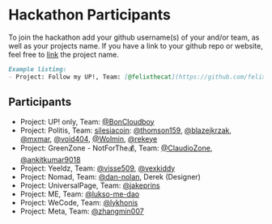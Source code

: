 # Hackathon Participants

To join the hackathon add your github username(s) of your and/or team, as well as your projects name.
If you have a link to your github repo or website, feel free to [link](#link) the project name.

```md
Example listing:
- Project: Follow my UP!, Team: [@felixthecat](https://github.com/felixthecat), ...
```

## Participants

- Project: UP! only, Team: [@BonCloudboy](https://github.com/BonCloudboy)
- Project: Politis, Team: [silesiacoin](https://github.com/silesiacoin): [@thomson159](https://github.com/thomson159), [@blazejkrzak](https://github.com/blazejkrzak), [@mxmar](https://github.com/mxmar), [@void404](https://github.com/VOID404), [@Wolmin](https://github.com/Wolmin), [@rekeye](https://github.com/rekeye)  
- Project: GreenZone - NotForThe💰, Team: [@ClaudioZone](https://github.com/claudioZone), [@ankitkumar9018](https://github.com/ankitkumar9018)
- Project: Yeeldz, Team: [@visse509](https://github.com/visse509), [@vexkiddy](https://github.com/vexkiddy)
- Project: Nomad, Team: [@dan-nolan](https://github.com/dan-nolan), Derek (Designer)
- Project: UniversalPage, Team: [@jakeprins](https://github.com/jakeprins)
- Project: ME, Team: [@lukso-me-dao](https://github.com/lukso-me-dao)
- Project: WeCode, Team: [@lykhonis](https://github.com/lykhonis)
- Project: Meta, Team: [@zhangmin007](https://github.com/zhangmin007)
